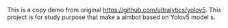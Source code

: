 This is a copy demo from original https://github.com/ultralytics/yolov5.
This project is for study purpose that make a aimbot based on Yolov5 model s.
